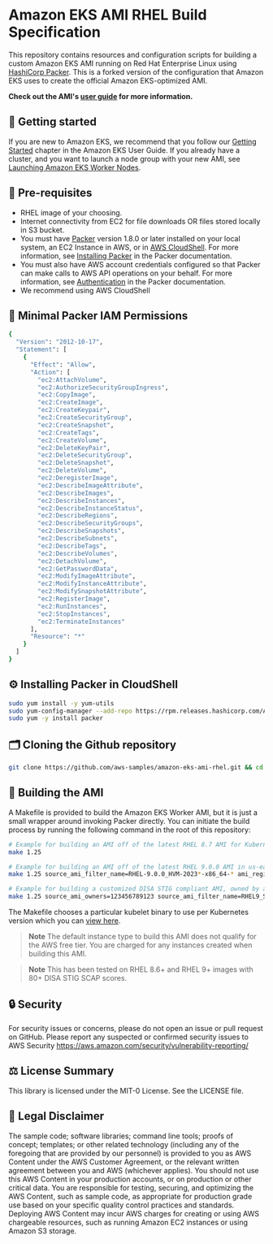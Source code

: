 # Amazon EKS AMI RHEL Build Specification

This repository contains resources and configuration scripts for building a custom Amazon EKS AMI running on Red Hat Enterprise Linux using [HashiCorp Packer](https://www.packer.io/). This is a forked version of the configuration that Amazon EKS uses to create the official Amazon EKS-optimized AMI.

**Check out the AMI's [user guide](doc/USER_GUIDE.md) for more information.**

## 🚀 Getting started

If you are new to Amazon EKS, we recommend that you follow our [Getting Started](https://docs.aws.amazon.com/eks/latest/userguide/getting-started.html) chapter in the Amazon EKS User Guide. If you already have a cluster, and you want to launch a node group with your new AMI, see [Launching Amazon EKS Worker Nodes](https://docs.aws.amazon.com/eks/latest/userguide/launch-workers.html).

## 🔢 Pre-requisites

* RHEL image of your choosing.
* Internet connectivity from EC2 for file downloads OR files stored locally in S3 bucket.
* You must have [Packer](https://www.packer.io/) version 1.8.0 or later installed on your local system, an EC2 Instance in AWS, or in [AWS CloudShell](https://aws.amazon.com/cloudshell/). For more information, see [Installing Packer](https://www.packer.io/docs/install/index.html) in the Packer documentation.
* You must also have AWS account credentials configured so that Packer can make calls to AWS API operations on your behalf. For more information, see [Authentication](https://www.packer.io/docs/builders/amazon.html#specifying-amazon-credentials) in the Packer documentation.
* We recommend using AWS CloudShell

## 🪪 Minimal Packer IAM Permissions
```bash
{
  "Version": "2012-10-17",
  "Statement": [
    {
      "Effect": "Allow",
      "Action": [
        "ec2:AttachVolume",
        "ec2:AuthorizeSecurityGroupIngress",
        "ec2:CopyImage",
        "ec2:CreateImage",
        "ec2:CreateKeypair",
        "ec2:CreateSecurityGroup",
        "ec2:CreateSnapshot",
        "ec2:CreateTags",
        "ec2:CreateVolume",
        "ec2:DeleteKeyPair",
        "ec2:DeleteSecurityGroup",
        "ec2:DeleteSnapshot",
        "ec2:DeleteVolume",
        "ec2:DeregisterImage",
        "ec2:DescribeImageAttribute",
        "ec2:DescribeImages",
        "ec2:DescribeInstances",
        "ec2:DescribeInstanceStatus",
        "ec2:DescribeRegions",
        "ec2:DescribeSecurityGroups",
        "ec2:DescribeSnapshots",
        "ec2:DescribeSubnets",
        "ec2:DescribeTags",
        "ec2:DescribeVolumes",
        "ec2:DetachVolume",
        "ec2:GetPasswordData",
        "ec2:ModifyImageAttribute",
        "ec2:ModifyInstanceAttribute",
        "ec2:ModifySnapshotAttribute",
        "ec2:RegisterImage",
        "ec2:RunInstances",
        "ec2:StopInstances",
        "ec2:TerminateInstances"
      ],
      "Resource": "*"
    }
  ]
}
```

## ⚙️ Installing Packer in CloudShell
```bash
sudo yum install -y yum-utils
sudo yum-config-manager --add-repo https://rpm.releases.hashicorp.com/AmazonLinux/hashicorp.repo
sudo yum -y install packer

```

## 🗂️ Cloning the Github repository
```bash
git clone https://github.com/aws-samples/amazon-eks-ami-rhel.git && cd amazon-eks-ami-rhel

```

## 👷 Building the AMI

A Makefile is provided to build the Amazon EKS Worker AMI, but it is just a small wrapper around invoking Packer directly. You can initiate the build process by running the following command in the root of this repository:
```bash
# Example for building an AMI off of the latest RHEL 8.7 AMI for Kubernetes version 1.25
make 1.25

# Example for building an AMI off of the latest RHEL 9.0.0 AMI in us-east-2 region
make 1.25 source_ami_filter_name=RHEL-9.0.0_HVM-2023*-x86_64-* ami_regions=us-east-2 aws_region=us-east-2

# Example for building a customized DISA STIG compliant AMI, owned by a specific AWS Account in AWS GovCloud us-gov-east-1 region, with binaries stored in a private S3 bucket, and an instance profile attached.
make 1.25 source_ami_owners=123456789123 source_ami_filter_name=RHEL9_STIG_BASE*2023-04-14* ami_regions=us-gov-east-1 aws_region=us-gov-east-1 binary_bucket_name=my-eks-bucket binary_bucket_region=us-gov-east-1 iam_role=EC2Role pull_cni_from_github=false
```

The Makefile chooses a particular kubelet binary to use per Kubernetes version which you can [view here](Makefile).

> **Note**
> The default instance type to build this AMI does not qualify for the AWS free tier.
> You are charged for any instances created when building this AMI.

> **Note**
> This has been tested on RHEL 8.6+ and RHEL 9+ images with 80+ DISA STIG SCAP scores.

## 🔒 Security

For security issues or concerns, please do not open an issue or pull request on GitHub. Please report any suspected or confirmed security issues to AWS Security https://aws.amazon.com/security/vulnerability-reporting/

## ⚖️ License Summary

This library is licensed under the MIT-0 License. See the LICENSE file.

## 📝 Legal Disclaimer

The sample code; software libraries; command line tools; proofs of concept; templates; or other related technology (including any of the foregoing that are provided by our personnel) is provided to you as AWS Content under the AWS Customer Agreement, or the relevant written agreement between you and AWS (whichever applies). You should not use this AWS Content in your production accounts, or on production or other critical data. You are responsible for testing, securing, and optimizing the AWS Content, such as sample code, as appropriate for production grade use based on your specific quality control practices and standards. Deploying AWS Content may incur AWS charges for creating or using AWS chargeable resources, such as running Amazon EC2 instances or using Amazon S3 storage.